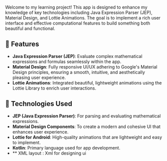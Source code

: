 Welcome to my learning project! This app is designed to enhance my knowledge of key technologies including Java Expression Parser (JEP), Material Design, and Lottie Animations. The goal is to implement a rich user interface and effective computational features to build something both beautiful and functional.

## 🚀 Features

- **Java Expression Parser (JEP)**: Evaluate complex mathematical expressions and formulas seamlessly within the app.
- **Material Design**: Fully responsive UI/UX adhering to Google's Material Design principles, ensuring a smooth, intuitive, and aesthetically pleasing user experience.
- **Lottie Animations**: Integrated beautiful, lightweight animations using the Lottie Library to enrich user interactions.

## 🔧 Technologies Used

- **JEP (Java Expression Parser)**: For parsing and evaluating mathematical expressions.
- **Material Design Components**: To create a modern and cohesive UI that enhances user experience.
- **Lottie for Android**: High-quality animations that are lightweight and easy to implement.
- **Kotlin**: Primary language used for app development.
- ** XML layout : Xml for designing ui 
